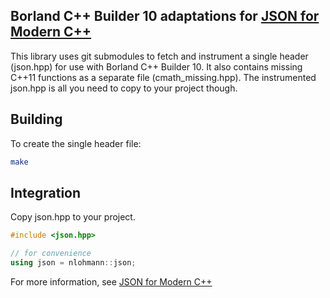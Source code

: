 ## Borland C++ Builder 10 adaptations for [JSON for Modern C++](https://github.com/nlohmann/json/)

This library uses git submodules to fetch and instrument a single header (json.hpp) for use with Borland C++ Builder 10. It also contains missing C++11 <cmath> functions as a separate file (cmath_missing.hpp). The instrumented json.hpp is all you need to copy to your project though.

## Building

To create the single header file:
```bash
make
```

## Integration

Copy json.hpp to your project.

```cpp
#include <json.hpp>

// for convenience
using json = nlohmann::json;
```

For more information, see [JSON for Modern C++](https://github.com/nlohmann/json/)
